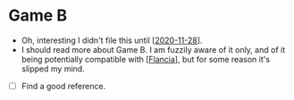 # Game B

- Oh, interesting I didn't file this until [[2020-11-28]].
- I should read more about Game B. I am fuzzily aware of it only, and of it being potentially compatible with [[Flancia]], but for some reason it's slipped my mind.
- [ ] Find a good reference.


[//begin]: # "Autogenerated link references for markdown compatibility"
[2020-11-28]: journal/2020-11-28 "2020-11-28"
[flancia]: flancia "Flancia"
[//end]: # "Autogenerated link references"